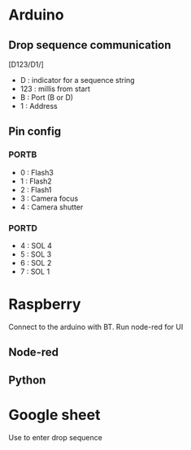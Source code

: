 

# Arduino
## Drop sequence communication
[D123/D1/]
* D : indicator for a sequence string
* 123 : millis from start
* B : Port (B or D)
* 1 : Address
## Pin config
### PORTB
* 0 : Flash3
* 1 : Flash2
* 2 : Flash1
* 3 : Camera focus
* 4 : Camera shutter

### PORTD
* 4 : SOL 4
* 5 : SOL 3
* 6 : SOL 2
* 7 : SOL 1

# Raspberry
Connect to the arduino with BT.
Run node-red for UI
## Node-red

## Python

# Google sheet
Use to enter drop sequence
